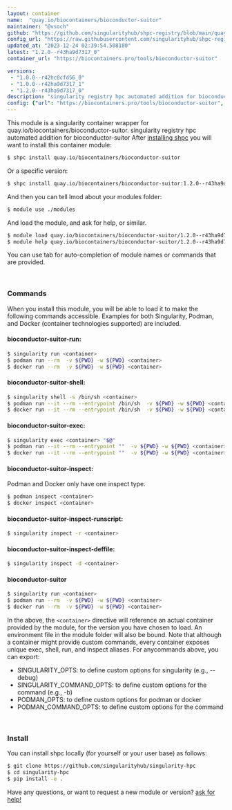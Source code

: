 ```yaml
---
layout: container
name:  "quay.io/biocontainers/bioconductor-suitor"
maintainer: "@vsoch"
github: "https://github.com/singularityhub/shpc-registry/blob/main/quay.io/biocontainers/bioconductor-suitor/container.yaml"
config_url: "https://raw.githubusercontent.com/singularityhub/shpc-registry/main/quay.io/biocontainers/bioconductor-suitor/container.yaml"
updated_at: "2023-12-24 02:39:54.508180"
latest: "1.2.0--r43ha9d7317_0"
container_url: "https://biocontainers.pro/tools/bioconductor-suitor"

versions:
 - "1.0.0--r42hc0cfd56_0"
 - "1.0.0--r42ha9d7317_1"
 - "1.2.0--r43ha9d7317_0"
description: "singularity registry hpc automated addition for bioconductor-suitor"
config: {"url": "https://biocontainers.pro/tools/bioconductor-suitor", "maintainer": "@vsoch", "description": "singularity registry hpc automated addition for bioconductor-suitor", "latest": {"1.2.0--r43ha9d7317_0": "sha256:87978c23aab9c39cf6b894b520003724ce0785980ed2f9cd113f0d58827ed73f"}, "tags": {"1.0.0--r42hc0cfd56_0": "sha256:b8d19ddab0fc6efcbc7448b1aeed741b58d14e0ece91ac61fa09267dc74f0ebb", "1.0.0--r42ha9d7317_1": "sha256:ddfcc30bb2f68a8727f4dd24ed49e97ec3dd1725257867181ab277116ee932ec", "1.2.0--r43ha9d7317_0": "sha256:87978c23aab9c39cf6b894b520003724ce0785980ed2f9cd113f0d58827ed73f"}, "docker": "quay.io/biocontainers/bioconductor-suitor"}
---
```


This module is a singularity container wrapper for quay.io/biocontainers/bioconductor-suitor.
singularity registry hpc automated addition for bioconductor-suitor
After [installing shpc](#install) you will want to install this container module:


```bash
$ shpc install quay.io/biocontainers/bioconductor-suitor
```

Or a specific version:

```bash
$ shpc install quay.io/biocontainers/bioconductor-suitor:1.2.0--r43ha9d7317_0
```

And then you can tell lmod about your modules folder:

```bash
$ module use ./modules
```

And load the module, and ask for help, or similar.

```bash
$ module load quay.io/biocontainers/bioconductor-suitor/1.2.0--r43ha9d7317_0
$ module help quay.io/biocontainers/bioconductor-suitor/1.2.0--r43ha9d7317_0
```

You can use tab for auto-completion of module names or commands that are provided.

<br>

### Commands

When you install this module, you will be able to load it to make the following commands accessible.
Examples for both Singularity, Podman, and Docker (container technologies supported) are included.

#### bioconductor-suitor-run:

```bash
$ singularity run <container>
$ podman run --rm  -v ${PWD} -w ${PWD} <container>
$ docker run --rm  -v ${PWD} -w ${PWD} <container>
```

#### bioconductor-suitor-shell:

```bash
$ singularity shell -s /bin/sh <container>
$ podman run --it --rm --entrypoint /bin/sh  -v ${PWD} -w ${PWD} <container>
$ docker run --it --rm --entrypoint /bin/sh  -v ${PWD} -w ${PWD} <container>
```

#### bioconductor-suitor-exec:

```bash
$ singularity exec <container> "$@"
$ podman run --it --rm --entrypoint ""  -v ${PWD} -w ${PWD} <container> "$@"
$ docker run --it --rm --entrypoint ""  -v ${PWD} -w ${PWD} <container> "$@"
```

#### bioconductor-suitor-inspect:

Podman and Docker only have one inspect type.

```bash
$ podman inspect <container>
$ docker inspect <container>
```

#### bioconductor-suitor-inspect-runscript:

```bash
$ singularity inspect -r <container>
```

#### bioconductor-suitor-inspect-deffile:

```bash
$ singularity inspect -d <container>
```



#### bioconductor-suitor

```bash
$ singularity run <container>
$ podman run --rm  -v ${PWD} -w ${PWD} <container>
$ docker run --rm  -v ${PWD} -w ${PWD} <container>
```


In the above, the `<container>` directive will reference an actual container provided
by the module, for the version you have chosen to load. An environment file in the
module folder will also be bound. Note that although a container
might provide custom commands, every container exposes unique exec, shell, run, and
inspect aliases. For anycommands above, you can export:

 - SINGULARITY_OPTS: to define custom options for singularity (e.g., --debug)
 - SINGULARITY_COMMAND_OPTS: to define custom options for the command (e.g., -b)
 - PODMAN_OPTS: to define custom options for podman or docker
 - PODMAN_COMMAND_OPTS: to define custom options for the command

<br>

### Install

You can install shpc locally (for yourself or your user base) as follows:

```bash
$ git clone https://github.com/singularityhub/singularity-hpc
$ cd singularity-hpc
$ pip install -e .
```

Have any questions, or want to request a new module or version? [ask for help!](https://github.com/singularityhub/singularity-hpc/issues)